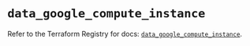 # `data_google_compute_instance`

Refer to the Terraform Registry for docs: [`data_google_compute_instance`](https://registry.terraform.io/providers/hashicorp/google/6.35.0/docs/data-sources/compute_instance).
